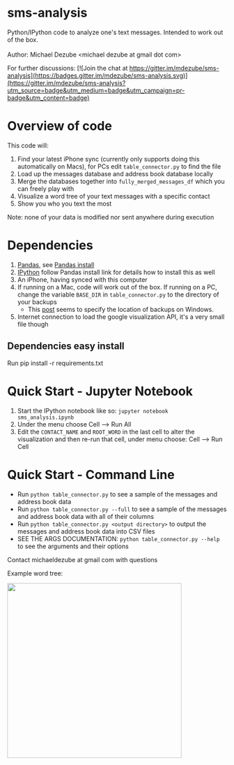 # sms-analysis
Python/IPython code to analyze one's text messages.  Intended to work out of the box.
<br><br>
Author: Michael Dezube \<michael dezube at gmail dot com\>

For further discussions:
[![Join the chat at https://gitter.im/mdezube/sms-analysis](https://badges.gitter.im/mdezube/sms-analysis.svg)](https://gitter.im/mdezube/sms-analysis?utm_source=badge&utm_medium=badge&utm_campaign=pr-badge&utm_content=badge)

# Overview of code
This code will:
1. Find your latest iPhone sync (currently only supports doing this automatically on Macs), for PCs edit
`table_connector.py` to find the file
2. Load up the messages database and address book database locally
3. Merge the databases together into `fully_merged_messages_df` which you can freely play with
4. Visualize a word tree of your text messages with a specific contact
5. Show you who you text the most

Note: none of your data is modified nor sent anywhere during execution

# Dependencies
1. [Pandas](http://pandas.pydata.org), see [Pandas install](http://pandas.pydata.org/pandas-docs/stable/install.html)
2. [IPython](http://ipython.org/) follow Pandas install link for details how to install this as well
3. An iPhone, having synced with this computer
4. If running on a Mac, code will work out of the box. If running on a PC, change the variable `BASE_DIR` in
`table_connector.py` to the directory of your backups
    * This [post](http://www.iphonefaq.org/comment/70608#comment-70608) seems to specify the location of backups on
    Windows.
5. Internet connection to load the google visualization API, it's a very small file though

## Dependencies easy install
Run pip install -r requirements.txt

# Quick Start - Jupyter Notebook 
1. Start the IPython notebook like so: `jupyter notebook sms_analysis.ipynb`
2. Under the menu choose Cell --> Run All
3. Edit the `CONTACT_NAME` and `ROOT_WORD` in the last cell to alter the visualization and then re-run
that cell, under menu choose: Cell --> Run Cell

# Quick Start - Command Line
* Run `python table_connector.py` to see a sample of the messages and address book data
* Run `python table_connector.py --full` to see a sample of the messages and address book data with all of their columns
* Run `python table_connector.py <output directory>` to output the messages and address book data into CSV files
* SEE THE ARGS DOCUMENTATION: `python table_connector.py --help` to see the arguments and their options

Contact michaeldezube at gmail com with questions

Example word tree:

<img height="400" src="https://raw.githubusercontent.com/mdezube/sms-analysis/master/example%20word%20tree.png"></img>